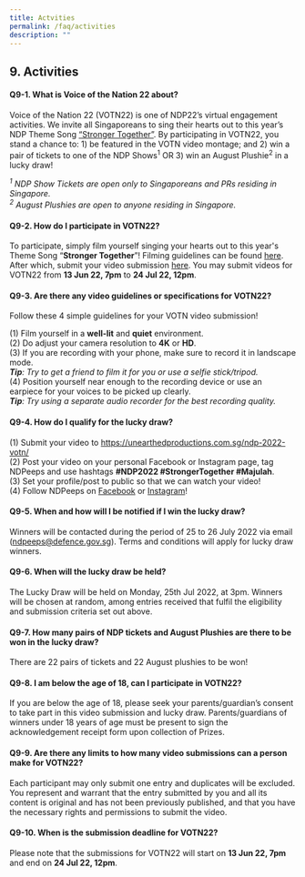 ```yaml
---
title: Actvities
permalink: /faq/activities
description: ""
---
```


## 9. Activities

#### Q9-1.  What is Voice of the Nation 22 about?
Voice of the Nation 22 (VOTN22) is one of NDP22’s virtual engagement activities. We invite all Singaporeans to sing their hearts out to this year’s NDP Theme Song <a href="https://www.youtube.com/watch?v=IScTJbj_6kc" target="_blank">“Stronger Together”</a>. By participating in VOTN22, you stand a chance to: 1) be featured in the VOTN video montage; and 2) win a pair of tickets to one of the NDP Shows<sup>1</sup> OR 3) win an August Plushie<sup>2</sup> in a lucky draw!

*<sup>1</sup> NDP Show Tickets are open only to Singaporeans and PRs residing in Singapore.*<br>
*<sup>2</sup> August Plushies are open to anyone residing in Singapore.*


#### Q9-2.  How do I participate in VOTN22?
To participate, simply film yourself singing your hearts out to this year's Theme Song “**Stronger Together**”! Filming guidelines can be found <a href="/activities/votn" target="_blank">here</a>. After which, submit your video submission <a href="https://unearthedproductions.com.sg/ndp-2022-votn/" target="_blank">here</a>. You may submit videos for VOTN22 from **13 Jun 22, 7pm** to **24 Jul 22, 12pm**.

#### Q9-3.  Are there any video guidelines or specifications for VOTN22?
Follow these 4 simple guidelines for your VOTN video submission!

(1)	Film yourself in a **well-lit** and **quiet** environment.<br>
(2)	Do adjust your camera resolution to **4K** or **HD**.<br>
(3)	If you are recording with your phone, make sure to record it in landscape mode. <br>
***Tip**: Try to get a friend to film it for you or use a selfie stick/tripod.*<br>
(4)	Position yourself near enough to the recording device or use an earpiece for your voices to be picked up clearly.<br> 
***Tip**: Try using a separate audio recorder for the best recording quality.*


#### Q9-4.  How do I qualify for the lucky draw?
(1) Submit your video to <a href="https://unearthedproductions.com.sg/ndp-2022-votn/" target="_blank">https://unearthedproductions.com.sg/ndp-2022-votn/</a>
<br>
(2) Post your video on your personal Facebook or Instagram page, tag NDPeeps and use hashtags **#NDP2022 #StrongerTogether #Majulah**.
<br>
(3) Set your profile/post to public so that we can watch your video! 
<br>
(4) Follow NDPeeps on <a href="https://www.facebook.com/NDPeeps" target="_blank">Facebook</a> or <a href="https://www.instagram.com/ndpeeps/?hl=en" target="_blank">Instagram</a>!


#### Q9-5.  When and how will I be notified if I win the lucky draw?
Winners will be contacted during the period of 25 to 26 July 2022 via email ([ndpeeps@defence.gov.sg](#)). Terms and conditions will apply for lucky draw winners.

#### Q9-6. When will the lucky draw be held?
The Lucky Draw will be held on Monday, 25th Jul 2022, at 3pm. Winners will be chosen at random, among entries received that fulfil the eligibility and submission criteria set out above. 


#### Q9-7. How many pairs of NDP tickets and August Plushies are there to be won in the lucky draw?
There are 22 pairs of tickets and 22 August plushies to be won!


#### Q9-8. I am below the age of 18, can I participate in VOTN22? 
If you are below the age of 18, please seek your parents/guardian’s consent to take part in this video submission and lucky draw. Parents/guardians of winners under 18 years of age must be present to sign the acknowledgement receipt form upon collection of Prizes.


#### Q9-9. Are there any limits to how many video submissions can a person make for VOTN22?
Each participant may only submit one entry and duplicates will be excluded. You represent and warrant that the entry submitted by you and all its content is original and has not been previously published, and that you have the necessary rights and permissions to submit the video. 
 
 
#### Q9-10. When is the submission deadline for VOTN22?
 Please note that the submissions for VOTN22 will start on **13 Jun 22, 7pm** and end on **24 Jul 22, 12pm**.